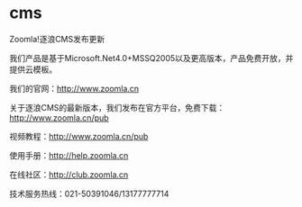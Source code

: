 # cms
Zoomla!逐浪CMS发布更新

我们产品是基于Microsoft.Net4.0+MSSQ2005以及更高版本，产品免费开放，并提供云模板。

我们的官网：http://www.zoomla.cn

关于逐浪CMS的最新版本，我们发布在官方平台，免费下载：http://www.zoomla.cn/pub


视频教程：http://www.zoomla.cn/pub

使用手册：http://help.zoomla.cn

在线社区：http://club.zoomla.cn

技术服务热线：021-50391046/13177777714
